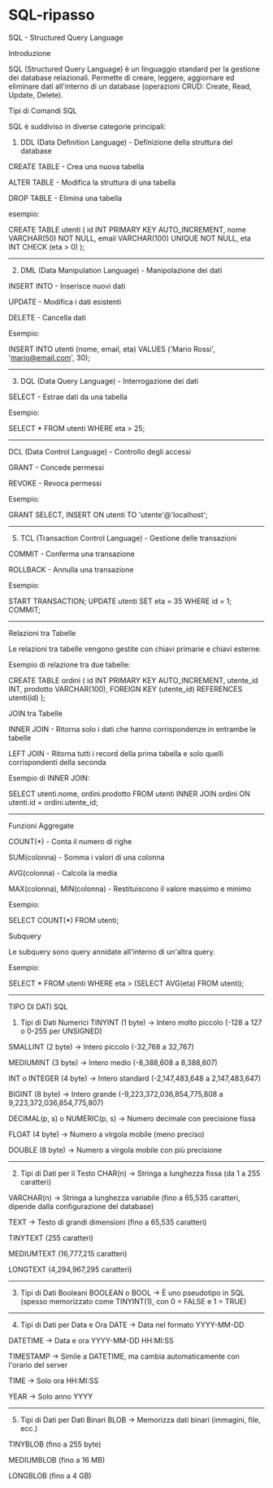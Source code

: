 # SQL-ripasso


SQL - Structured Query Language

Introduzione

SQL (Structured Query Language) è un linguaggio standard per la gestione dei database relazionali. Permette di creare, leggere, aggiornare ed eliminare dati all'interno di un database (operazioni CRUD: Create, Read, Update, Delete).

Tipi di Comandi SQL

SQL è suddiviso in diverse categorie principali:

1. DDL (Data Definition Language) - Definizione della struttura del database

CREATE TABLE - Crea una nuova tabella

ALTER TABLE - Modifica la struttura di una tabella

DROP TABLE - Elimina una tabella

esempio:

CREATE TABLE utenti (
    id INT PRIMARY KEY AUTO_INCREMENT,
    nome VARCHAR(50) NOT NULL,
    email VARCHAR(100) UNIQUE NOT NULL,
    eta INT CHECK (eta > 0)
);

----------------------------------------------------------------------------------------------------------------------------------------------------

2. DML (Data Manipulation Language) - Manipolazione dei dati

INSERT INTO - Inserisce nuovi dati

UPDATE - Modifica i dati esistenti

DELETE - Cancella dati

Esempio:

INSERT INTO utenti (nome, email, eta) VALUES ('Mario Rossi', 'mario@email.com', 30);

----------------------------------------------------------------------------------------------------------------------------------------------------

3. DQL (Data Query Language) - Interrogazione dei dati

SELECT - Estrae dati da una tabella

Esempio:

SELECT * FROM utenti WHERE eta > 25;

----------------------------------------------------------------------------------------------------------------------------------------------------

DCL (Data Control Language) - Controllo degli accessi

GRANT - Concede permessi

REVOKE - Revoca permessi

Esempio:

GRANT SELECT, INSERT ON utenti TO 'utente'@'localhost';

----------------------------------------------------------------------------------------------------------------------------------------------------

5. TCL (Transaction Control Language) - Gestione delle transazioni

COMMIT - Conferma una transazione

ROLLBACK - Annulla una transazione

Esempio:

START TRANSACTION;
UPDATE utenti SET eta = 35 WHERE id = 1;
COMMIT;

----------------------------------------------------------------------------------------------------------------------------------------------------

Relazioni tra Tabelle

Le relazioni tra tabelle vengono gestite con chiavi primarie e chiavi esterne.

Esempio di relazione tra due tabelle:

CREATE TABLE ordini (
    id INT PRIMARY KEY AUTO_INCREMENT,
    utente_id INT,
    prodotto VARCHAR(100),
    FOREIGN KEY (utente_id) REFERENCES utenti(id)
);

JOIN tra Tabelle

INNER JOIN - Ritorna solo i dati che hanno corrispondenze in entrambe le tabelle

LEFT JOIN - Ritorna tutti i record della prima tabella e solo quelli corrispondenti della seconda

Esempio di INNER JOIN:

SELECT utenti.nome, ordini.prodotto
FROM utenti
INNER JOIN ordini ON utenti.id = ordini.utente_id;

----------------------------------------------------------------------------------------------------------------------------------------------------

Funzioni Aggregate

COUNT(*) - Conta il numero di righe

SUM(colonna) - Somma i valori di una colonna

AVG(colonna) - Calcola la media

MAX(colonna), MIN(colonna) - Restituiscono il valore massimo e minimo

Esempio:

SELECT COUNT(*) FROM utenti;

Subquery

Le subquery sono query annidate all'interno di un'altra query.

Esempio:

SELECT * FROM utenti WHERE eta > (SELECT AVG(eta) FROM utenti);


----------------------------------------------------------------------------------------------------------------------------------------------------

TIPO DI DATI SQL


1. Tipi di Dati Numerici
TINYINT (1 byte) → Intero molto piccolo (-128 a 127 o 0-255 per UNSIGNED)

SMALLINT (2 byte) → Intero piccolo (-32,768 a 32,767)

MEDIUMINT (3 byte) → Intero medio (-8,388,608 a 8,388,607)

INT o INTEGER (4 byte) → Intero standard (-2,147,483,648 a 2,147,483,647)

BIGINT (8 byte) → Intero grande (-9,223,372,036,854,775,808 a 9,223,372,036,854,775,807)

DECIMAL(p, s) o NUMERIC(p, s) → Numero decimale con precisione fissa

FLOAT (4 byte) → Numero a virgola mobile (meno preciso)

DOUBLE (8 byte) → Numero a virgola mobile con più precisione

----------------------------------------------------------------------------------------------------------------------------------------------------

2. Tipi di Dati per il Testo
CHAR(n) → Stringa a lunghezza fissa (da 1 a 255 caratteri)

VARCHAR(n) → Stringa a lunghezza variabile (fino a 65,535 caratteri, dipende dalla configurazione del database)

TEXT → Testo di grandi dimensioni (fino a 65,535 caratteri)

TINYTEXT (255 caratteri)

MEDIUMTEXT (16,777,215 caratteri)

LONGTEXT (4,294,967,295 caratteri)

----------------------------------------------------------------------------------------------------------------------------------------------------

3. Tipi di Dati Booleani
BOOLEAN o BOOL → È uno pseudotipo in SQL (spesso memorizzato come TINYINT(1), con 0 = FALSE e 1 = TRUE)

----------------------------------------------------------------------------------------------------------------------------------------------------

4. Tipi di Dati per Data e Ora
DATE → Data nel formato YYYY-MM-DD

DATETIME → Data e ora YYYY-MM-DD HH:MI:SS

TIMESTAMP → Simile a DATETIME, ma cambia automaticamente con l'orario del server

TIME → Solo ora HH:MI:SS

YEAR → Solo anno YYYY

----------------------------------------------------------------------------------------------------------------------------------------------------

5. Tipi di Dati per Dati Binari
BLOB → Memorizza dati binari (immagini, file, ecc.)

TINYBLOB (fino a 255 byte)

MEDIUMBLOB (fino a 16 MB)

LONGBLOB (fino a 4 GB)
